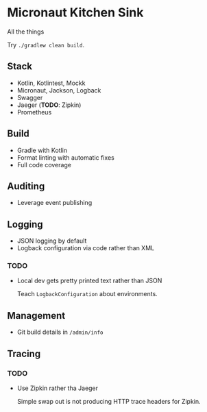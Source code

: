 # Micronaut Kitchen Sink

All the things

Try `./gradlew clean build`.

## Stack

- Kotlin, Kotlintest, Mockk
- Micronaut, Jackson, Logback
- Swagger
- Jaeger (**TODO**: Zipkin)
- Prometheus

## Build

- Gradle with Kotlin
- Format linting with automatic fixes
- Full code coverage

## Auditing

- Leverage event publishing

## Logging

- JSON logging by default
- Logback configuration via code rather than XML

### TODO

- Local dev gets pretty printed text rather than JSON

  Teach `LogbackConfiguration` about environments.

## Management

- Git build details in `/admin/info`

## Tracing

### TODO

- Use Zipkin rather tha Jaeger

  Simple swap out is not producing HTTP trace headers for Zipkin.
